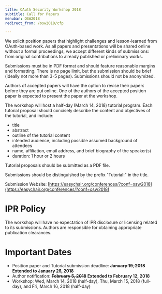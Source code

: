 ```yaml
---
title: OAuth Security Workshop 2018
subtitle: Call for Papers
menubar: OSW2018
redirect_from: /osw2018/cfp

---
```


We solicit position papers that highlight challenges and lesson-learned from OAuth-based work. As all papers and presentations will be shared online without a formal proceedings, we accept different kinds of submissions: from original contributions to already published or preliminary works.

Submissions must be in PDF format and should feature reasonable margins and formatting. There is no page limit, but the submission should be brief (ideally not more than 3-5 pages). Submissions should not be anonymized.

Authors of accepted papers will have the option to revise their papers before they are put online. One of the authors of the accepted position paper is expected to present the paper at the workshop.

The workshop will host a half-day (March 14, 2018) tutorial program. Each tutorial proposal should concisely describe the content and objectives of the tutorial, and include:
- title
- abstract
- outline of the tutorial content
- intended audience, including possible assumed background of attendees
- name, affiliation, email address, and brief biography of the speaker(s)
- duration: 1 hour or 2 hours

Tutorial proposals should be submitted as a PDF file.

Submissions should be distinguished by the prefix "Tutorial:" in the title.

Submission Website: [https://easychair.org/conferences/?conf=osw2018](https://easychair.org/conferences/?conf=osw2018)

# IPR Policy
The workshop will have no expectation of IPR disclosure or licensing related to its submissions. Authors are responsible for obtaining appropriate publication clearances.

# Important Dates
- Position paper and Tutorial submission deadline: ~~**January 19, 2018**~~ <span class="has-text-danger"><b>Extended to January 26, 2018</b></span>
- Author notification: ~~**February 5, 2018**~~ <span class="has-text-danger"><b>Extended to February 12, 2018</b></span>
- Workshop: Wed, March 14, 2018 (half-day), Thu, March 15, 2018 (full-day), and Fri, March 16, 2018 (half-day)